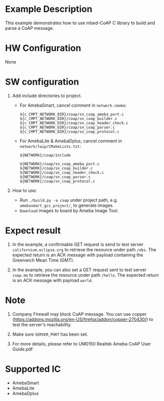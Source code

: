 # Example Description

This example demonstrates how to use mbed-CoAP C library to build and parse a CoAP message.

# HW Configuration

None

# SW configuration

1. Add include directories to project.
   - For AmebaSmart, cancel comment in `network.cmake`:
		```
		${c_CMPT_NETWORK_DIR}/coap/sn_coap_ameba_port.c
		${c_CMPT_NETWORK_DIR}/coap/sn_coap_builder.c
		${c_CMPT_NETWORK_DIR}/coap/sn_coap_header_check.c
		${c_CMPT_NETWORK_DIR}/coap/sn_coap_parser.c
		${c_CMPT_NETWORK_DIR}/coap/sn_coap_protocol.c
		```
   - For AmebaLite & AmebaDplus, cancel comment in `network/lwip/CMakeLists.txt`:
		```
		${NETWORK}/coap/include

		${NETWORK}/coap/sn_coap_ameba_port.c
		${NETWORK}/coap/sn_coap_builder.c
		${NETWORK}/coap/sn_coap_header_check.c
		${NETWORK}/coap/sn_coap_parser.c
		${NETWORK}/coap/sn_coap_protocol.c
		```


2. How to use:
   - Run `./build.py -a coap` under project path, e.g. `amebasmart_gcc_project/`, to generate images.
   - `Download` images to board by Ameba Image Tool.

# Expect result

1. In the example, a confirmable GET request is send to test server `californium.eclipse.org` to retrieve the resource under path `/obs`. The expected return is an ACK message with payload containing the Greenwich Mean Time (GMT).

2. In the example, you can also set a GET request sent to test server `coap.me` to retrieve the resource under path `/hello`. The expected return is an ACK message with payload `world`.


# Note

1. Company Firewall may block CoAP message. You can use copper (https://addons.mozilla.org/en-US/firefox/addon/copper-270430/) to test the server's reachability.

2. Make sure `SERVER_PORT` has been set.

3. For more details, please refer to UM0150 Realtek Ameba CoAP User Guide.pdf

# Supported IC

- AmebaSmart
- AmebaLite
- AmebaDplus
